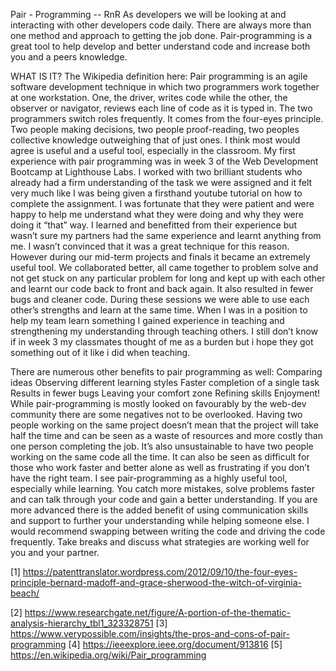Pair - Programming    --    RnR
As developers we will be looking at and interacting with other developers code daily. There are always more than one method and approach to getting the job done. Pair-programming is a great tool to help develop and better understand code and increase both you and a peers knowledge.
 
WHAT IS IT?
The Wikipedia definition here:
Pair programming is an agile software development technique in which two programmers work together at one workstation. One, the driver, writes code while the other, the observer or navigator, reviews each line of code as it is typed in. The two programmers switch roles frequently.
It comes from the four-eyes principle. Two people making decisions, two people proof-reading, two peoples collective knowledge outweighing that of just ones. I think most would agree is useful and a useful tool, especially in the classroom. 
My first experience with pair programming was in week 3 of the Web Development Bootcamp at Lighthouse Labs. I worked with two brilliant students who already had a firm understanding of the task we were assigned and it felt very much like I was being given a firsthand youtube tutorial on how to complete the assignment. I was fortunate that they were patient and were happy to help me understand what they were doing and why they were doing it “that” way. I learned and benefitted from their experience but wasn’t sure my partners had the same experience and learnt anything from me. I wasn’t convinced that it was a great technique for this reason. However during our mid-term projects and finals it became an extremely useful tool. We collaborated better, all came together to problem solve and not get stuck on any particular problem for long and kept up with each other and learnt our code back to front and back again. It also resulted in  fewer bugs and cleaner code. During these sessions we were able to use each other’s strengths and learn at the same time. When I was in a position to help my team learn something I gained experience in teaching and strengthening my understanding through teaching others. I still don’t know if in week 3 my classmates thought of me as a burden but i hope they got something out of it like i did when teaching.
 
 
 
There are numerous other benefits to pair programming as well:
Comparing ideas
Observing different learning styles
Faster completion of a single task
Results in fewer bugs
Leaving your comfort zone
Refining skills
Enjoyment!
While pair-programming is mostly looked on favourably by the web-dev community there are some negatives not to be overlooked. 
Having two people working on the same project doesn’t mean that the project will take half the time and can be seen as a waste of resources and more costly than one person completing the job. It’s also unsustainable to have two people working on the same code all the time. It can also be seen as difficult for those who work faster and better alone as well as frustrating if you don’t have the right team.
I see pair-programming as a highly useful tool, especially while learning. You catch more mistakes, solve problems faster and can talk through your code and gain a better understanding. If you are more advanced there is the added benefit of using communication skills and support to further your understanding while helping someone else. I would recommend swapping between writing the code and driving the code frequently. Take breaks and discuss what strategies are working well for you and your partner.
 
 
 
 
 
 
 
 
[1]
<https://patenttranslator.wordpress.com/2012/09/10/the-four-eyes-principle-bernard-madoff-and-grace-sherwood-the-witch-of-virginia-beach/>
 
[2]
<https://www.researchgate.net/figure/A-portion-of-the-thematic-analysis-hierarchy_tbl1_323328751>
[3]
<https://www.verypossible.com/insights/the-pros-and-cons-of-pair-programming>
[4]
<https://ieeexplore.ieee.org/document/913816>
[5]
<https://en.wikipedia.org/wiki/Pair_programming>
 
 

